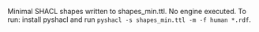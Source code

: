 Minimal SHACL shapes written to shapes_min.ttl. No engine executed.
To run: install pyshacl and run `pyshacl -s shapes_min.ttl -m -f human *.rdf`.